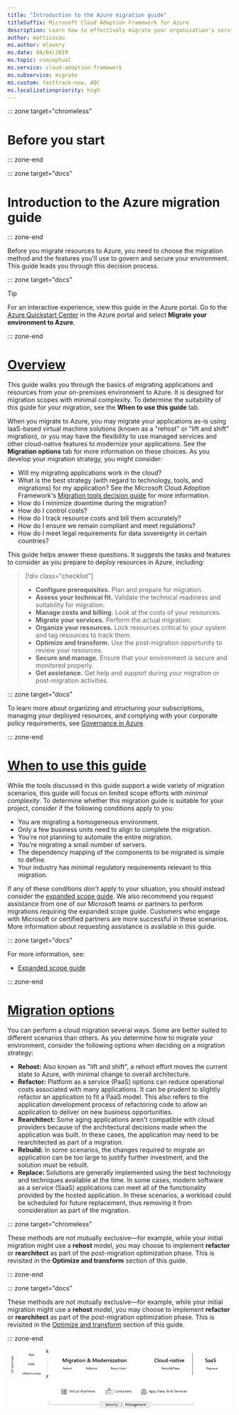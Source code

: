 ```yaml
---
title: "Introduction to the Azure migration guide"
titleSuffix: Microsoft Cloud Adoption Framework for Azure
description: Learn how to effectively migrate your organization's services to Azure with step-by-step guidance.
author: matticusau
ms.author: mlavery
ms.date: 04/04/2019
ms.topic: conceptual
ms.service: cloud-adoption-framework
ms.subservice: migrate
ms.custom: fasttrack-new, AQC
ms.localizationpriority: high
---
```


::: zone target="chromeless"

# Before you start

::: zone-end

::: zone target="docs"

# Introduction to the Azure migration guide

::: zone-end

Before you migrate resources to Azure, you need to choose the migration method and the features you'll use to govern and secure your environment. This guide leads you through this decision process.

::: zone target="docs"

> [!TIP]
> For an interactive experience, view this guide in the Azure portal. Go to the [Azure Quickstart Center](https://portal.azure.com/?feature.quickstart=true#blade/Microsoft_Azure_Resources/QuickstartCenterBlade) in the Azure portal and select **Migrate your environment to Azure**.

::: zone-end

# [Overview](#tab/Overview)

This guide walks you through the basics of migrating applications and resources from your on-premises environment to Azure. It is designed for migration scopes with minimal complexity. To determine the suitability of this guide for your migration, see the **When to use this guide** tab.

When you migrate to Azure, you may migrate your applications as-is using IaaS-based virtual machine solutions (known as a "rehost" or "lift and shift" migration), or you may have the flexibility to use managed services and other cloud-native features to modernize your applications. See the **Migration options** tab for more information on these choices. As you develop your migration strategy, you might consider:

- Will my migrating applications work in the cloud?
- What is the best strategy (with regard to technology, tools, and migrations) for my application? See the Microsoft Cloud Adoption Framework's [Migration tools decision guide](../../decision-guides/migrate-decision-guide/index.md) for more information.
- How do I minimize downtime during the migration?
- How do I control costs?
- How do I track resource costs and bill them accurately?
- How do I ensure we remain compliant and meet regulations?
- How do I meet legal requirements for data sovereignty in certain countries?

This guide helps answer these questions. It suggests the tasks and features to consider as you prepare to deploy resources in Azure, including:

> [!div class="checklist"]
>
> - **Configure prerequisites.** Plan and prepare for migration.
> - **Assess your technical fit.** Validate the technical readiness and suitability for migration.
> - **Manage costs and billing.** Look at the costs of your resources.
> - **Migrate your services.** Perform the actual migration.
> - **Organize your resources.** Lock resources critical to your system and tag resources to track them.
> - **Optimize and transform.** Use the post-migration opportunity to review your resources.
> - **Secure and manage.** Ensure that your environment is secure and monitored properly.
> - **Get assistance.** Get help and support during your migration or post-migration activities.

::: zone target="docs"

To learn more about organizing and structuring your subscriptions, managing your deployed resources, and complying with your corporate policy requirements, see [Governance in Azure](/azure/security/governance-in-azure).

::: zone-end

# [When to use this guide](#tab/WhenToUseThisGuide)

While the tools discussed in this guide support a wide variety of migration scenarios, this guide will focus on limited scope efforts with _minimal complexity_. To determine whether this migration guide is suitable for your project, consider if the following conditions apply to you:

- You are migrating a homogeneous environment.
- Only a few business units need to align to complete the migration.
- You're not planning to automate the entire migration.
- You're migrating a small number of servers.
- The dependency mapping of the components to be migrated is simple to define.
- Your industry has minimal regulatory requirements relevant to this migration.

If any of these conditions _don't_ apply to your situation, you should instead consider the [expanded scope guide](../expanded-scope/index.md). We also recommend you request assistance from one of our Microsoft teams or partners to perform migrations requiring the expanded scope guide. Customers who engage with Microsoft or certified partners are more successful in these scenarios. More information about requesting assistance is available in this guide.

<!-- markdownlint-enable MD033 -->

::: zone target="docs"

For more information, see:

- [Expanded scope guide](../expanded-scope/index.md)

::: zone-end

# [Migration options](#tab/MigrationOptions)

You can perform a cloud migration several ways. Some are better suited to different scenarios than others. As you determine how to migrate your environment, consider the following options when deciding on a migration strategy:

- **Rehost:** Also known as "lift and shift", a rehost effort moves the current state to Azure, with minimal change to overall architecture.
- **Refactor:** Platform as a service (PaaS) options can reduce operational costs associated with many applications. It can be prudent to slightly refactor an application to fit a PaaS model. This also refers to the application development process of refactoring code to allow an application to deliver on new business opportunities.
- **Rearchitect:** Some aging applications aren't compatible with cloud providers because of the architectural decisions made when the application was built. In these cases, the application may need to be rearchitected as part of a migration.
- **Rebuild:** In some scenarios, the changes required to migrate an application can be too large to justify further investment, and the solution must be rebuilt.
- **Replace:** Solutions are generally implemented using the best technology and techniques available at the time. In some cases, modern software as a service (SaaS) applications can meet all of the functionality provided by the hosted application. In these scenarios, a workload could be scheduled for future replacement, thus removing it from consideration as part of the migration.

::: zone target="chromeless"

These methods are not mutually exclusive&mdash;for example, while your initial migration might use a **rehost** model, you may choose to implement **refactor** or **rearchitect** as part of the post-migration optimization phase. This is revisited in the **Optimize and transform** section of this guide.

::: zone-end

::: zone target="docs"

These methods are not mutually exclusive&mdash;for example, while your initial migration might use a **rehost** model, you may choose to implement **refactor** or **rearchitect** as part of the post-migration optimization phase. This is revisited in the [Optimize and transform](optimize-and-transform.md) section of this guide.

::: zone-end

![Infographic of the migration options](../../_images/migration/migration-options.png)
